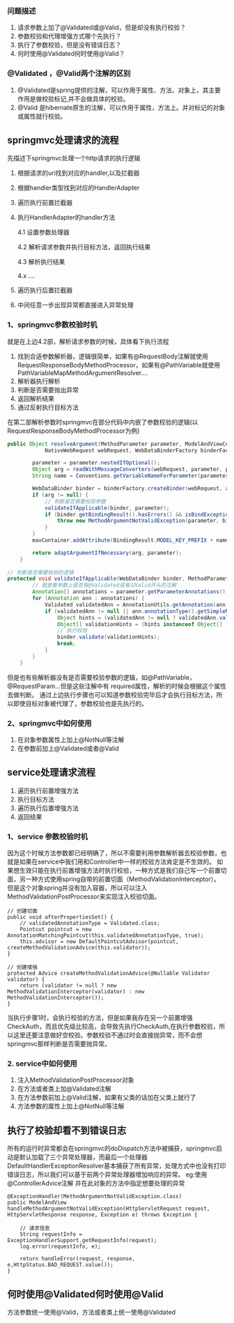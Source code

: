 ### 问题描述
1. 请求参数上加了@Validated或@Valid，但是却没有执行校验？ 
2. 参数校验和代理增强方式哪个先执行？
3. 执行了参数校验，但是没有错误日志？
4. 何时使用@Validated何时使用@Valid？

### @Validated ，@Valid两个注解的区别
1. @Validated是spring提供的注解，可以作用于属性、方法、对象上，其主要作用是做校验标记,并不会做具体的校验。
2. @Valid 是hibernate原生的注解，可以作用于属性，方法上。并对标记的对象或属性就行校验。

## springmvc处理请求的流程
先描述下springmvc处理一个http请求的执行逻辑

1. 根据请求的uri找到对应的handler,以及拦截器
2. 根据handler类型找到对应的HandlerAdapter
3. 遍历执行前置拦截器
4. 执行HandlerAdapter的handler方法
 
    4.1 设置参数处理器
    
    4.2 解析请求参数并执行目标方法，返回执行结果
    
    4.3 解析执行结果
    
    4.x ....
5. 遍历执行后置拦截器
6. 中间任意一步出现异常都直接进入异常处理

### 1、springmvc参数校验时机
就是在上边4.2部，解析请求参数的时候，具体看下执行流程

1. 找到合适参数解析器，逻辑很简单，如果有@RequestBody注解就使用RequestResponseBodyMethodProcessor，如果有@PathVariable就使用PathVariableMapMethodArgumentResolver....
2. 解析器执行解析
3. 判断是否需要抛出异常
4. 返回解析结果
5. 通过反射执行目标方法

在第二部解析参数时springmvc在部分代码中内嵌了参数校验的逻辑(以RequestResponseBodyMethodProcessor为例)

```java
public Object resolveArgument(MethodParameter parameter, ModelAndViewContainer mavContainer,
			NativeWebRequest webRequest, WebDataBinderFactory binderFactory) throws Exception {

		parameter = parameter.nestedIfOptional();
		Object arg = readWithMessageConverters(webRequest, parameter, parameter.getNestedGenericParameterType());
		String name = Conventions.getVariableNameForParameter(parameter);

		WebDataBinder binder = binderFactory.createBinder(webRequest, arg, name);
		if (arg != null) {
			// 判断是否需要校验参数
			validateIfApplicable(binder, parameter);
			if (binder.getBindingResult().hasErrors() && isBindExceptionRequired(binder, parameter)) {
				throw new MethodArgumentNotValidException(parameter, binder.getBindingResult());
			}
		}
		mavContainer.addAttribute(BindingResult.MODEL_KEY_PREFIX + name, binder.getBindingResult());

		return adaptArgumentIfNecessary(arg, parameter);
	}
	
// 判断是否需要校验的逻辑
protected void validateIfApplicable(WebDataBinder binder, MethodParameter parameter) {
		// 就是看参数上是否有@Validated或者以Valid开头的注解
		Annotation[] annotations = parameter.getParameterAnnotations();
		for (Annotation ann : annotations) {
			Validated validatedAnn = AnnotationUtils.getAnnotation(ann, Validated.class);
			if (validatedAnn != null || ann.annotationType().getSimpleName().startsWith("Valid")) {
				Object hints = (validatedAnn != null ? validatedAnn.value() : AnnotationUtils.getValue(ann));
				Object[] validationHints = (hints instanceof Object[] ? (Object[]) hints : new Object[] {hints});
				// 执行校验
				binder.validate(validationHints);
				break;
			}
		}
	}
```
但是也有些解析器没有是否需要校验参数的逻辑，如@PathVariable，@RequestParam...但是这些注解中有 required属性，解析的时候会根据这个属性去做判断。
通过上边执行步骤也可以知道参数校验完毕后才会执行目标方法，所以即使目标对象被代理了，参数校验也是先执行的。

### 2、springmvc中如何使用
1. 在对象参数属性上加上@NotNull等注解
2. 在参数前加上@Validated或者@Valid

## service处理请求流程
1. 遍历执行前置增强方法
2. 执行目标方法
3. 遍历执行后置增强方法
4. 返回结果

### 1、service 参数校验时机
因为这个时候方法参数都已经明确了，所以不需要利用参数解析器去校验参数，也就是如果在service中我们用和Controller中一样的校验方法肯定是不生效的。
如果想生效只能在执行前置增强方法时执行校验，一种方式是我们自己写一个前置切面，另一种方式使用spring自带的前置切面（MethodValidationInterceptor）。
但是这个对象spring并没有加入容器，所以可以注入MethodValidationPostProcessor来实现注入校验切面。

```
// 创建切面
public void afterPropertiesSet() {
	// validatedAnnotationType = Validated.class;
	Pointcut pointcut = new AnnotationMatchingPointcut(this.validatedAnnotationType, true);
	this.advisor = new DefaultPointcutAdvisor(pointcut, createMethodValidationAdvice(this.validator));
}

// 创建增强
protected Advice createMethodValidationAdvice(@Nullable Validator validator) {
	return (validator != null ? new MethodValidationInterceptor(validator) : new MethodValidationInterceptor());
}
```
当执行步骤1时，会执行校验的方法，但是如果我存在另一个前置增强CheckAuth，而且优先级比较高，会导致先执行CheckAuth,在执行参数校验，所以这里还要注意做好空校验。参数校验不通过时会直接抛异常，而不会想springmvc那样判断是否需要抛异常。

### 2. service中如何使用 

1. 注入MethodValidationPostProcessor对象
2. 在方法或者类上加@Validated注解
3. 在方法参数前加上@Valid注解，如果有父类的话加在父类上就行了
4. 方法参数的属性上加上@NotNull等注解

## 执行了校验却看不到错误日志
所有的运行时异常都会在springmvc的doDispatch方法中被捕获，springmvc启动是默认加载了三个异常处理器，而最后一个处理器DefaultHandlerExceptionResolver基本捕获了所有异常，处理方式中也没有打印错误日志，所以我们可以基于前两个异常处理器增加响应的异常。
eg:使用@ControllerAdvice注解 并在此对象的方法中指定想要处理的异常

```
@ExceptionHandler(MethodArgumentNotValidException.class)
public ModelAndView handleMethodArgumentNotValidException(HttpServletRequest request, HttpServletResponse response, Exception e) throws Exception {

    // 请求信息
    String requestInfo = ExceptionHandlerSupport.getRequestInfo(request);
    log.error(requestInfo, e);

    return handleError(request, response, e,HttpStatus.BAD_REQUEST.value());
}
```

## 何时使用@Validated何时使用@Valid
方法参数统一使用@Valid，方法或者类上统一使用@Validated
